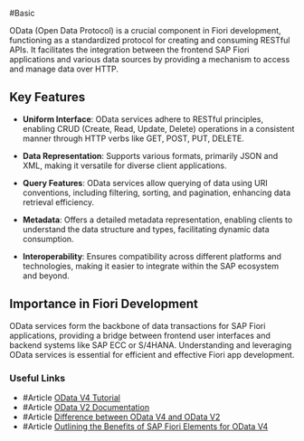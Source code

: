 #Basic 

OData (Open Data Protocol) is a crucial component in Fiori development, functioning as a standardized protocol for creating and consuming RESTful APIs. It facilitates the integration between the frontend SAP Fiori applications and various data sources by providing a mechanism to access and manage data over HTTP.

## Key Features
- **Uniform Interface**: OData services adhere to RESTful principles, enabling CRUD (Create, Read, Update, Delete) operations in a consistent manner through HTTP verbs like GET, POST, PUT, DELETE.

- **Data Representation**: Supports various formats, primarily JSON and XML, making it versatile for diverse client applications.

- **Query Features**: OData services allow querying of data using URI conventions, including filtering, sorting, and pagination, enhancing data retrieval efficiency.

- **Metadata**: Offers a detailed metadata representation, enabling clients to understand the data structure and types, facilitating dynamic data consumption.

- **Interoperability**: Ensures compatibility across different platforms and technologies, making it easier to integrate within the SAP ecosystem and beyond.

## Importance in Fiori Development
OData services form the backbone of data transactions for SAP Fiori applications, providing a bridge between frontend user interfaces and backend systems like SAP ECC or S/4HANA. Understanding and leveraging OData services is essential for efficient and effective Fiori app development. 
### Useful Links
- #Article  [OData V4 Tutorial](https://help.sap.com/docs/ABAP_PLATFORM_NEW/468a97775123488ab3345a0c48cadd8f/bcdbde6911bd4fc68fd435cf8e306ed0.html?locale=en-US)
- #Article [OData V2 Documentation](https://help.sap.com/doc/saphelp_nw75/7.5.5/en-US/6c/47b2b39db9404582994070ec3d57a2/content.htm?no_cache=true)
- #Article [Difference between OData V4 and OData V2](https://community.sap.com/t5/technology-blog-posts-by-members/odata-api-versions-a-comparative-analysis-of-v2-and-v4/ba-p/13955662)
- #Article [Outlining the Benefits of SAP Fiori Elements for OData V4](https://learning.sap.com/learning-journeys/developing-an-sap-fiori-elements-app-based-on-a-cap-odata-v4-service/outlining-the-benefits-of-sap-fiori-elements-for-odata-v4_a019eb1a-0749-4ce6-bb32-536821baec74)